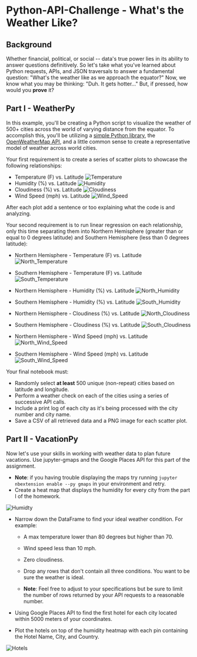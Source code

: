 # Python-API-Challenge - What's the Weather Like?

## Background

Whether financial, political, or social -- data's true power lies in its ability to answer questions definitively. So let's take what you've learned about Python requests, APIs, and JSON traversals to answer a fundamental question: "What's the weather like as we approach the equator?"
Now, we know what you may be thinking: "Duh. It gets hotter..."
But, if pressed, how would you **prove** it?

## Part I - WeatherPy

In this example, you'll be creating a Python script to visualize the weather of 500+ cities across the world of varying distance from the equator. To accomplish this, you'll be utilizing a [simple Python library](https://pypi.python.org/pypi/citipy), the [OpenWeatherMap API](https://openweathermap.org/api), and a little common sense to create a representative model of weather across world cities.

Your first requirement is to create a series of scatter plots to showcase the following relationships:

* Temperature (F) vs. Latitude
	![Temperature](/WeatherPy/Images/Latitude-vs.-Max-Temperature.png)
* Humidity (%) vs. Latitude
	![Humidity](/WeatherPy/Images/Latitude-vs.-Humidity.png)
* Cloudiness (%) vs. Latitude
	![Cloudiness](/WeatherPy/Images/Latitude-vs.-Cloudiness.png)
* Wind Speed (mph) vs. Latitude
	![Wind_Speed](/WeatherPy/Images/Latitude-vs.-Wind-Speed.png)

After each plot add a sentence or too explaining what the code is and analyzing.

Your second requirement is to run linear regression on each relationship, only this time separating them into Northern Hemisphere (greater than or equal to 0 degrees latitude) and Southern Hemisphere (less than 0 degrees latitude):

* Northern Hemisphere - Temperature (F) vs. Latitude
	![North_Temperature](/WeatherPy/Images/Northern_Hemisphere_-_Max_Temperature_vs._Latitude.png)
* Southern Hemisphere - Temperature (F) vs. Latitude
	![South_Temperature](/WeatherPy/Images/Southern_Hemisphere_-_Max_Temperature_vs._Latitude.png)

* Northern Hemisphere - Humidity (%) vs. Latitude
	![North_Humidity](/WeatherPy/Images/Northern_Hemisphere_-_Humidity_vs._Latitude.png)

* Southern Hemisphere - Humidity (%) vs. Latitude
	![South_Humidity](/WeatherPy/Images/Southern_Hemisphere_-_Humidity_vs._Latitude.png)

* Northern Hemisphere - Cloudiness (%) vs. Latitude
	![North_Cloudiness](/WeatherPy/Images/Northern_Hemisphere_-_Cloudiness_vs._Latitude.png)

* Southern Hemisphere - Cloudiness (%) vs. Latitude
	![South_Cloudiness](/WeatherPy/Images/Southern_Hemisphere_-_Cloudiness_vs._Latitude.png)

* Northern Hemisphere - Wind Speed (mph) vs. Latitude
	![North_Wind_Speed](/WeatherPy/Images/Northern_Hemisphere_-_Wind_Speed_vs._Latitude.png)

* Southern Hemisphere - Wind Speed (mph) vs. Latitude
	![South_Wind_Speed](/WeatherPy/Images/Southern_Hemisphere_-_Wind_Speed_vs._Latitude.png)

Your final notebook must:

* Randomly select **at least** 500 unique (non-repeat) cities based on latitude and longitude.
* Perform a weather check on each of the cities using a series of successive API calls.
* Include a print log of each city as it's being processed with the city number and city name.
* Save a CSV of all retrieved data and a PNG image for each scatter plot.

## Part II - VacationPy


Now let's use your skills in working with weather data to plan future vacations. Use jupyter-gmaps and the Google Places API for this part of the assignment.

* **Note**: if you having trouble displaying the maps try running `jupyter nbextension enable --py gmaps` in your environment and retry.
* Create a heat map that displays the humidity for every city from the part I of the homework.

![Humidty](/VacationPy/Images/humidty.png)

* Narrow down the DataFrame to find your ideal weather condition. For example:

    * A max temperature lower than 80 degrees but higher than 70.


    * Wind speed less than 10 mph.


    * Zero cloudiness.


    * Drop any rows that don't contain all three conditions. You want to be sure the weather is ideal.


    * **Note**: Feel free to adjust to your specifications but be sure to limit the number of rows returned by your API requests to a reasonable number.

* Using Google Places API to find the first hotel for each city located within 5000 meters of your coordinates.

* Plot the hotels on top of the humidity heatmap with each pin containing the Hotel Name, City, and Country.

![Hotels](/VacationPy/Images/hotel.png)



